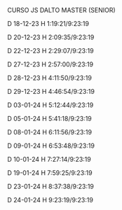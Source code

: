 CURSO JS DALTO MASTER (SENIOR)

D 18-12-23 H 1:19:21/9:23:19

D 20-12-23 H 2:09:35/9:23:19

D 22-12-23 H 2:29:07/9:23:19

D 27-12-23 H 2:57:00/9:23:19

D 28-12-23 H 4:11:50/9:23:19

D 29-12-23 H 4:46:54/9:23:19

D 03-01-24 H 5:12:44/9:23:19

D 05-01-24 H 5:41:18/9:23:19

D 08-01-24 H 6:11:56/9:23:19

D 09-01-24 H 6:53:48/9:23:19

D 10-01-24 H 7:27:14/9:23:19

D 19-01-24 H 7:59:25/9:23:19

D 23-01-24 H 8:37:38/9:23:19

D 24-01-24 H 9:23:19/9:23:19
